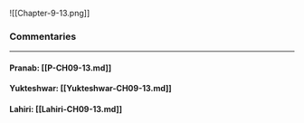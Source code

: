 ![[Chapter-9-13.png]]

### Commentaries

---

#### Pranab: [[P-CH09-13.md]]

#### Yukteshwar: [[Yukteshwar-CH09-13.md]]

#### Lahiri: [[Lahiri-CH09-13.md]]

